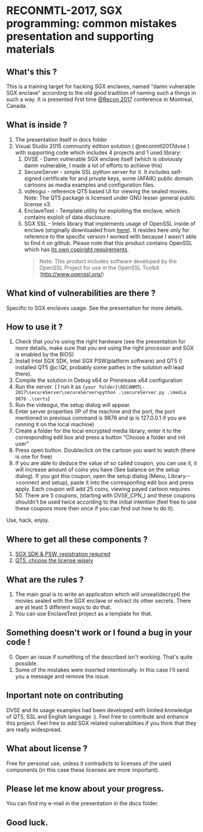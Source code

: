 # RECONMTL-2017, SGX programming: common mistakes presentation and supporting materials

## What's this ?

This is a training target for hacking SGX enclaves, named "damn vulnerable SGX enclave" according to the old good tradition of naming such a things in such a way.
It is presented first time [@Recon 2017](https://recon.cx/2017/montreal/talks/damn-sgx.html) conference in Montreal, Canada.

## What is inside ?

1. The presentation itself in docs folder
2. Visual Studio 2015 community edition solution ( @reconmtl2017dvse ) with supporting code which includes 4 projects and 1 used library:
	1. DVSE		- Damn vulnerable SGX enclave itself (which is obviously damn vulnerable, I made a lot of efforts to achieve this)
	2. SecureServer - simple SSL python server for it. It includes self-signed certificate for and private keys, some (AFAIK) public domain cartoons as media examples and configuration files. 
	3. videogui	- reference QT5 based UI for viewing the sealed movies.
	   Note: The QT5 package is licensed under GNU lesser general public license v3. 
	4. EnclaveTest - Template utility for exploiting the enclave, which contains exploit of data disclosure.    
	5. SGX SSL - Intels library that implements usage of OpenSSL inside of enclave (originally downloaded from [here](https://software.intel.com/sites/default/files/managed/3b/05/sgxssl.1.7.100.35615.zip)). 
	   It resides here only for reference to the specific version I worked with because I wasn't able to find it on github.
	   Please note that this product contains OpenSSL which has [its own copiright requirements](https://www.openssl.org/source/license.html).
	   > Note: This product includes software developed by the OpenSSL Project for use in the OpenSSL Toolkit (http://www.openssl.org/)
	     

## What kind of vulnerabilities are there ?

Specific to SGX enclaves usage.
See the presentation for more details.

## How to use it ?

1. Check that you're using the right hardware (see the presentation for more details, make sure that you are using the right processor and SGX is enabled by the BIOS)
2. Install Intel SGX SDK, Intel SGX PSW(platform software) and QT5 (I installed QT5 @c:\Qt, probably some pathes in the solution will lead there).
3. Compile the solution in Debug x64 or Prerelease x64 configuration
4. Run the server. ( I run it as ``` {your folder}\RECONMTL-2017\secureServer\secureServer>python .\secureServer.py .\media 9876 .\certs ```)  
5. Run the videogui, the setup dialog will appear.
6. Enter server properties (IP of the machine and the port, the port mentioned in previous command is 9876 and ip is 127.0.0.1 if you are running it on the local machine)
7. Create a folder for the local encrypted media library, enter it to the corresponding edit box and press a button  "Choose a folder and init user"
8. Press open button. Doubleclick on the cartoon you want to watch (there is one for free)
9. If you are able to deduce the value of so called coupon, you can use it, it will increase amount of coins you have (See balance on the setup dialog). If you got this coupon, 
   open the setup dialog (Menu, Library-->connect and setup), paste it into the corresponfing edit box and press apply. Each coupon will add 25 coins, viewing  payed cartoon requires 50.
   There are 5 coupons, (starting with DVSE_CPN_) and these coupons shouldn't be used twice according to the initial intention (feel free to use these coupons more then once if you can find out how to do it).

Use, hack, enjoy. 

## Where to get all these components ?

1. [SGX SDK & PSW, registration required](https://software.intel.com/en-us/sgx-sdk/download)
2. [QT5, choose the license wisely](https://www.qt.io/download/)

## What are the rules ?

1. The main goal is to write an application which will unseal(decrypt) the movies sealed with the SGX enclave or extract its other secrets. 
   There are at least 5 different ways to do that. 
2. You can use EnclaveTest project as a template for that.

## Something doesn't work or I found a bug in your code !

0. Open an issue if something of the described isn't working. That's quite possible.
1. Some of the mistakes were inserted intentionally. In this case I'll send you a message and remove the issue.

## Inportant note on contributing

DVSE and its usage examples had been developed with limited knowledge of QT5, SSL and English language :). Feel free to contribute and enhance this project.
Feel free to add SGX related vulnerabilities if you think that they are really widespread.

## What about license ?

Free for personal use, unless it contradicts to licenses of the used components (in this case these licenses are more important).

##  Please let me know about your progress.
You can find my e-mail in the presentation in the docs folder. 
##  Good luck. 
   
